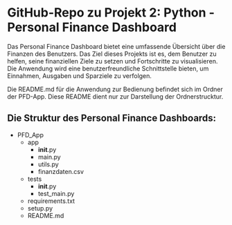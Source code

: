 # GitHub-Repo zu Projekt 2: Python - Personal Finance Dashboard

Das Personal Finance Dashboard bietet eine umfassende Übersicht über die Finanzen des Benutzers.
Das Ziel dieses Projekts ist es, dem Benutzer zu helfen, seine finanziellen Ziele zu setzen und Fortschritte zu visualisieren.
Die Anwendung wird eine benutzerfreundliche Schnittstelle bieten, um Einnahmen, Ausgaben und Sparziele zu verfolgen.

Die README.md für die Anwendung zur Bedienung befindet sich im Ordner der PFD-App. Diese README dient nur zur Darstellung der Ordnerstrucktur.

## Die Struktur des Personal Finance Dashboards:
- PFD_App
    - app
        - __init__.py
        - main.py
        - utils.py
        - finanzdaten.csv
    - tests
        - __init__.py
        - test_main.py
    - requirements.txt
    - setup.py
    - README.md
